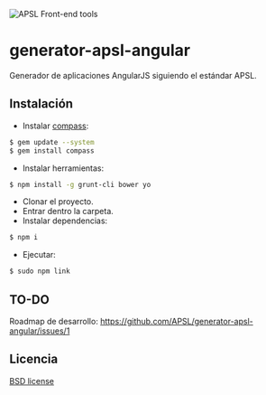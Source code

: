 ![APSL Front-end tools](https://raw.githubusercontent.com/wiki/APSL/generator-apsl-angular/apsl_frontend_sml.png)

# generator-apsl-angular

Generador de aplicaciones AngularJS siguiendo el estándar APSL.

## Instalación

- Instalar [compass](http://compass-style.org/install/):
```bash
$ gem update --system
$ gem install compass
```
- Instalar herramientas:
```bash
$ npm install -g grunt-cli bower yo
```
- Clonar el proyecto.
- Entrar dentro la carpeta.
- Instalar dependencias:
```bash
$ npm i
```
- Ejecutar:
```bash
$ sudo npm link
```

## TO-DO

Roadmap de desarrollo: https://github.com/APSL/generator-apsl-angular/issues/1

## Licencia

[BSD license](http://opensource.org/licenses/bsd-license.php)
